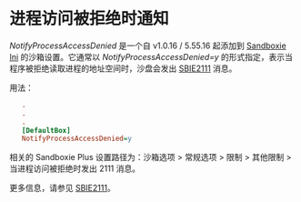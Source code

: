 # 进程访问被拒绝时通知

_NotifyProcessAccessDenied_ 是一个自 v1.0.16 / 5.55.16 起添加到 [Sandboxie Ini](SandboxieIni.md) 的沙箱设置。它通常以 _NotifyProcessAccessDenied=y_ 的形式指定，表示当程序被拒绝读取进程的地址空间时，沙盘会发出 [SBIE2111](SBIE2111.md) 消息。

用法：
```ini
   .
   .
   .
   [DefaultBox]
   NotifyProcessAccessDenied=y
```

相关的 Sandboxie Plus 设置路径为：沙箱选项 > 常规选项 > 限制 > 其他限制 > 当进程访问被拒绝时发出 2111 消息。

更多信息，请参见 [SBIE2111](SBIE2111.md)。